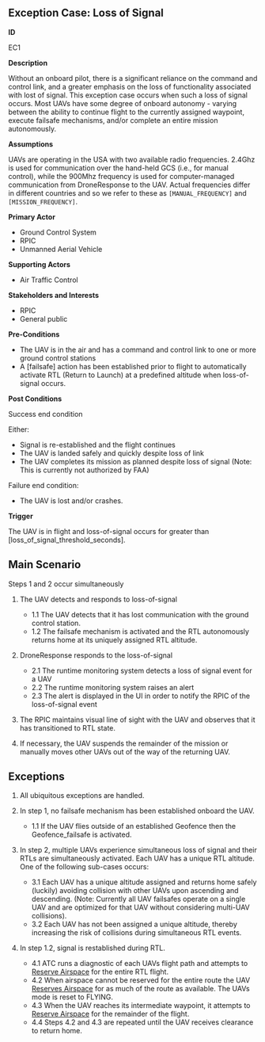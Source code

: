 ## Exception Case: Loss of Signal

**ID**

EC1

**Description**

Without an onboard pilot, there is a significant reliance on the command and control link, and a greater emphasis on the loss of functionality associated with lost of signal.
This exception case occurs when such a loss of signal occurs.  Most UAVs have some degree of onboard autonomy - varying between the ability to continue flight to the currently assigned
waypoint, execute failsafe mechanisms, and/or complete an entire mission autonomously.

**Assumptions**

UAVs are operating in the USA with two available radio frequencies. 2.4Ghz is used for communication over the hand-held GCS (i.e., for manual control), while the 
900Mhz frequency is used for computer-managed communication from DroneResponse to the UAV.  Actual frequencies differ in different countries and so we refer to these
as `[MANUAL_FREQUENCY]` and `[MISSION_FREQUENCY]`.

**Primary Actor**

- Ground Control System
- RPIC
- Unmanned Aerial Vehicle

**Supporting Actors**

- Air Traffic Control

**Stakeholders and Interests**

- RPIC
- General public

**Pre-Conditions**

- The UAV is in the air and has a command and control link to one or more ground control stations
- A [failsafe] action has been established prior to flight to automatically activate RTL (Return to Launch) at a predefined altitude when loss-of-signal occurs.

**Post Conditions**

Success end condition

Either:
- Signal is re-established and the flight continues
- The UAV is landed safely and quickly despite loss of link
- The UAV completes its mission as planned despite loss of signal (Note: This is currently not authorized by FAA)

Failure end condition:

- The UAV is lost and/or crashes.

**Trigger**

The UAV is in flight and loss-of-signal occurs for greater than [loss_of_signal_threshold_seconds].

## Main Scenario

Steps 1 and 2 occur simultaneously

1. The UAV detects and responds to loss-of-signal
   * 1.1 The UAV detects that it has lost communication with the ground control station.
   * 1.2 The failsafe mechanism is activated and the RTL autonomously returns home at its uniquely assigned RTL altitude.

2. DroneResponse responds to the loss-of-signal
   * 2.1 The runtime monitoring system detects a loss of signal event for a UAV
   * 2.2 The runtime monitoring system raises an alert
   * 2.3 The alert is displayed in the UI in order to notify the RPIC of the loss-of-signal event
   
3. The RPIC maintains visual line of sight with the UAV and observes that it has transitioned to RTL state.
4. If necessary, the UAV suspends the remainder of the mission or manually moves other UAVs out of the way of the returning UAV.

## Exceptions

1. All ubiquitous exceptions are handled.

2. In step 1, no failsafe mechanism has been established onboard the UAV.
   * 1.1 If the UAV flies outside of an established Geofence then the Geofence_failsafe is activated.

3. In step 2, multiple UAVs experience simultaneous loss of signal and their RTLs are simultaneously activated. Each UAV has a unique RTL altitude. <br> One of the following sub-cases occurs:
   * 3.1 Each UAV has a unique altitude assigned and returns home safely (luckily) avoiding collision with other UAVs upon ascending and descending. (Note: Currently all UAV failsafes operate on a single UAV and are optimized for that UAV without considering multi-UAV collisions).
   * 3.2 Each UAV has not been assigned a unique altitude, thereby increasing the risk of collisions during simultaneous RTL events.
   
4. In step 1.2, signal is restablished during RTL. 
   * 4.1 ATC runs a diagnostic of each UAVs flight path and attempts to [Reserve Airspace](ReservedAirspace.md) for the entire RTL flight. 
   * 4.2 When airspace cannot be reserved for the entire route the UAV [Reserves Airspace](ReservedAirspace.md) for as much of the route as available. The UAVs mode is reset to FLYING.
   * 4.3 When the UAV reaches its intermediate waypoint, it attempts to [Reserve Airspace](ReservedAirspace.md) for the remainder of the flight.
   * 4.4 Steps 4.2 and 4.3 are repeated until the UAV receives clearance to return home.


   
